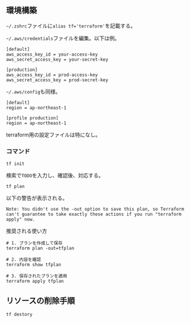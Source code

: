 ## 環境構築

`~/.zshrc`ファイルに`alias tf='terraform'`を記載する。

`~/.aws/credentials`ファイルを編集。以下は例。
```
[default]
aws_access_key_id = your-access-key
aws_secret_access_key = your-secret-key

[production]
aws_access_key_id = prod-access-key
aws_secret_access_key = prod-secret-key
```

`~/.aws/config`も同様。
```
[default]
region = ap-northeast-1

[profile production]
region = ap-northeast-1
```
terraform用の設定ファイルは特になし。

### コマンド
```
tf init
```

検索で`TODO`を入力し、確認後、対応する。

```
tf plan
```

以下の警告が表示される。
```
Note: You didn't use the -out option to save this plan, so Terraform can't guarantee to take exactly these actions if you run "terraform apply" now.
```

推奨される使い方
```
# 1. プランを作成して保存
terraform plan -out=tfplan

# 2. 内容を確認
terraform show tfplan

# 3. 保存されたプランを適用
terraform apply tfplan
```


## リソースの削除手順

```
tf destory
```